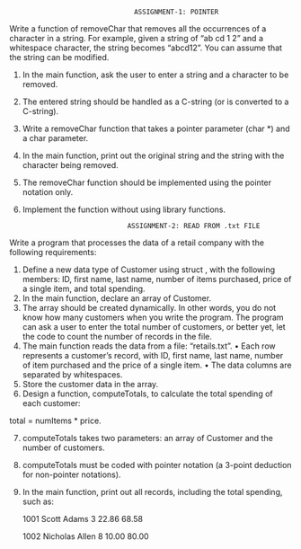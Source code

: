                                    ASSIGNMENT-1: POINTER
Write a function of removeChar that removes all the occurrences of a character in a string.
For example, given a string of “ab cd 1    2” and a whitespace character, the string becomes “abcd12”.
You can assume that the string can be modified. 

1.	In the main function, ask the user to enter a string and a character to be removed.
2.	The entered string should be handled as a C-string (or is converted to a C-string).
3.	Write a removeChar function that takes a pointer parameter (char *) and a char parameter.
4.	In the main function, print out the original string and the string with the character being removed.
5.	The removeChar function should be implemented using the pointer notation only.
6.	Implement the function without using library functions.

                                  ASSIGNMENT-2: READ FROM .txt FILE
Write a program that processes the data of a retail company with the following requirements:
1.	Define a new data type of Customer using struct , with the following members: ID, first name, 
last name, number of items purchased, price of a single item, and total spending.
2.	In the main function, declare an array of Customer.
3.	The array should be created dynamically. In other words, you do not know how many customers when you write the program. The program can ask a user to enter the total number of customers, or better yet, let the code to count the number of records in the file.
4.	The main function reads the data from a file: “retails.txt”.
•	Each row represents a customer’s record, with ID, first name, last name, number of item purchased and the price of a single item.
•	The data columns are separated by whitespaces.
5.	Store the customer data in the array.
6.	Design a function, computeTotals, to calculate the total spending of each customer:

   total = numItems * price.

7.	computeTotals takes two parameters: an array of Customer and the number of customers.
8.	computeTotals must be coded with pointer notation (a 3-point deduction for non-pointer notations).
9.	In the main function, print out all records, including the total spending, such as:

    1001      Scott   Adams   3   22.86   68.58
    
    1002   Nicholas   Allen    8   10.00    80.00
    

